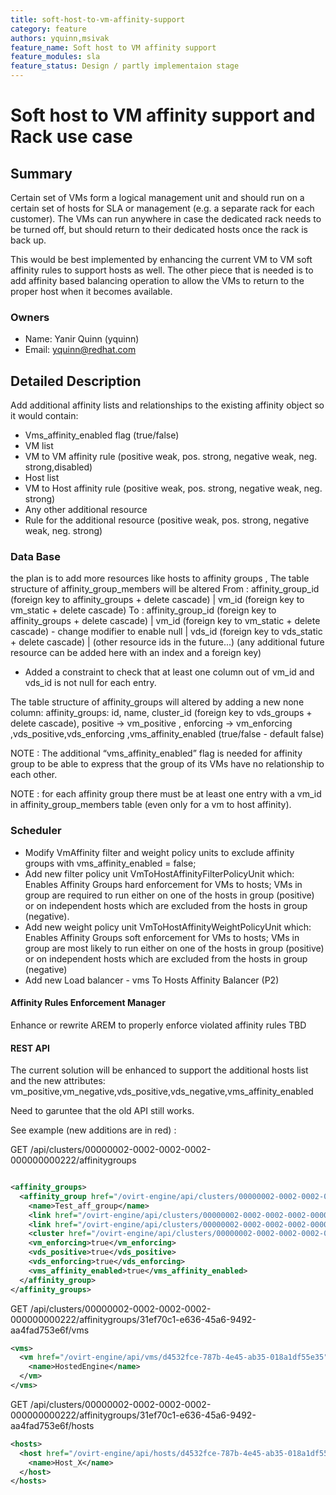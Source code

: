 ```yaml
---
title: soft-host-to-vm-affinity-support
category: feature
authors: yquinn,msivak
feature_name: Soft host to VM affinity support
feature_modules: sla
feature_status: Design / partly implementaion stage
---
```


# Soft host to VM affinity support and Rack use case

## Summary
Certain set of VMs form a logical management unit and should run on a certain set of hosts for SLA or management (e.g. a separate rack for each customer). The VMs can run anywhere in case the dedicated rack needs to be turned off, but should return to their dedicated hosts once the rack is back up.

This would be best implemented by enhancing the current VM to VM soft affinity rules to support hosts as well. The other piece that is needed is to add affinity based balancing operation to allow the VMs to return to the proper host when it becomes available.

### Owners

*   Name: Yanir Quinn (yquinn)
*   Email: <yquinn@redhat.com>
    
## Detailed Description
 
Add additional affinity lists and relationships to the existing affinity object so it would contain:

*   Vms_affinity_enabled flag (true/false)
*   VM list
*   VM to VM affinity rule (positive weak, pos. strong, negative weak, neg. strong,disabled)
*   Host list
*   VM to Host affinity rule (positive weak, pos. strong, negative weak, neg. strong)
*   Any other additional resource
*   Rule for the additional resource (positive weak, pos. strong, negative weak, neg. strong)

### Data Base

the plan is to add more resources like hosts to affinity groups ,
The table structure of affinity_group_members will be altered
From :  affinity_group_id (foreign key to affinity_groups + delete cascade) |  vm_id (foreign key to vm_static + delete cascade)
To :      affinity_group_id (foreign key to affinity_groups + delete cascade) | vm_id (foreign key to vm_static + delete cascade) - change modifier to enable null   | vds_id (foreign key to vds_static + delete cascade) | (other resource ids in the future...)
(any additional future resource can be added here with an index and a foreign key)

* Added a constraint to check that at least one column out of vm_id and vds_id is not null for each entry.


The table structure of affinity_groups will altered by adding a new none column:
affinity_groups: id, name, cluster_id (foreign key to vds_groups + delete cascade), positive -> vm_positive , enforcing -> vm_enforcing ,vds_positive,vds_enforcing ,vms_affinity_enabled (true/false  - default false) 

NOTE : The additional “vms_affinity_enabled”  flag is needed for affinity group to be able to express that the group of its VMs have no relationship to each other.

NOTE :  for each affinity group there must be at least one entry with a vm_id in affinity_group_members table (even only for a vm to host affinity).


### Scheduler
*   Modify VmAffinity filter and weight policy units to exclude affinity groups with vms_affinity_enabled = false;
*   Add new filter policy unit VmToHostAffinityFilterPolicyUnit which:
Enables Affinity Groups hard enforcement for VMs to hosts; VMs in group are required to run either on one of the hosts in group (positive) or on independent hosts which are excluded from the hosts in group (negative).                              
*   Add new weight policy unit VmToHostAffinityWeightPolicyUnit which:
Enables Affinity Groups soft enforcement for VMs to hosts; VMs in group are most likely to run either on one of the hosts in group (positive) or on independent hosts which are excluded from the hosts in group (negative)
*   Add new Load balancer - vms To Hosts Affinity Balancer  (P2) 

#### Affinity Rules Enforcement Manager
Enhance or rewrite AREM to properly enforce violated affinity rules
TBD

#### REST API
The current solution will be enhanced to support the additional hosts list and the new attributes:
vm_positive,vm_negative,vds_positive,vds_negative,vms_affinity_enabled

Need to garuntee that the old API still works.

See example (new additions are in red) :

GET /api/clusters/00000002-0002-0002-0002-000000000222/affinitygroups

```xml

<affinity_groups>
  <affinity_group href="/ovirt-engine/api/clusters/00000002-0002-0002-0002-000000000222/affinitygroups/31ef70c1-e636-45a6-9492-aa4fad753e6f" id="31ef70c1-e636-45a6-9492-aa4fad753e6f">
    <name>Test_aff_group</name>
    <link href="/ovirt-engine/api/clusters/00000002-0002-0002-0002-000000000222/affinitygroups/31ef70c1-e636-45a6-9492-aa4fad753e6f/vms" rel="vms"/>
    <link href="/ovirt-engine/api/clusters/00000002-0002-0002-0002-000000000222/affinitygroups/31ef70c1-e636-45a6-9492-aa4fad753e6f/vms" rel="hosts"/>
    <cluster href="/ovirt-engine/api/clusters/00000002-0002-0002-0002-000000000222" id="00000002-0002-0002-0002-000000000222"/>     <vm_positive>true</vm_positive>
    <vm_enforcing>true</vm_enforcing>
    <vds_positive>true</vds_positive>
    <vds_enforcing>true</vds_enforcing>
    <vms_affinity_enabled>true</vms_affinity_enabled>
  </affinity_group>
</affinity_groups>
```

GET /api/clusters/00000002-0002-0002-0002-000000000222/affinitygroups/31ef70c1-e636-45a6-9492-aa4fad753e6f/vms

```xml
<vms>
  <vm href="/ovirt-engine/api/vms/d4532fce-787b-4e45-ab35-018a1df55e35" id="d4532fce-787b-4e45-ab35-018a1df55e35">
    <name>HostedEngine</name>
  </vm>
</vms>
```

GET /api/clusters/00000002-0002-0002-0002-000000000222/affinitygroups/31ef70c1-e636-45a6-9492-aa4fad753e6f/hosts

```xml
<hosts>
  <host href="/ovirt-engine/api/hosts/d4532fce-787b-4e45-ab35-018a1df55e35" id="d4532fce-787b-4e45-ab35-018a1df55e35">
    <name>Host_X</name>
  </host>
</hosts>
```

